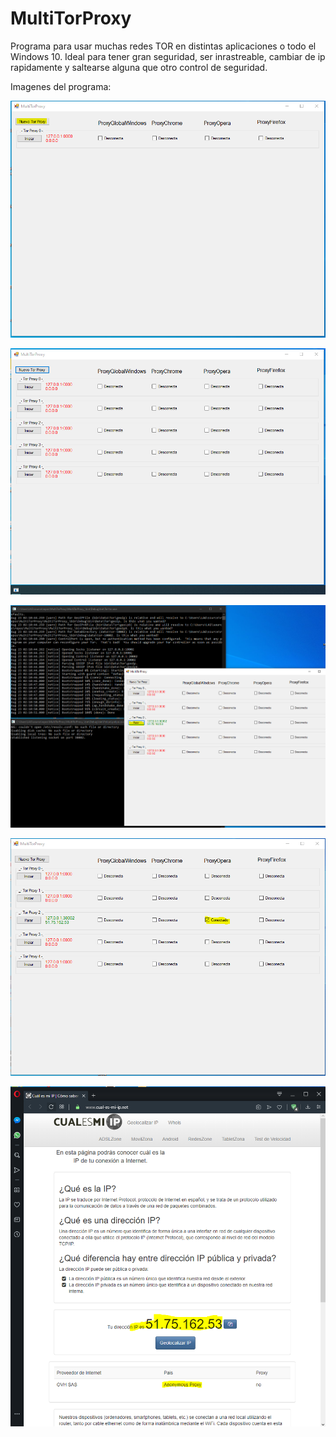 # MultiTorProxy
Programa para usar muchas redes TOR en distintas aplicaciones o todo el Windows 10. Ideal para tener gran seguridad, ser inrastreable, cambiar de ip rapidamente y saltearse alguna que otro control de seguridad.

Imagenes del programa:


![1](1.PNG?raw=true)

![2](2.PNG?raw=true)

![3](3.PNG?raw=true)

![4](4.PNG?raw=true)

![5](5.PNG?raw=true)


